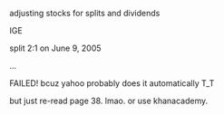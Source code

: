 adjusting stocks for splits and dividends

IGE

split 2:1 on June 9, 2005

...

FAILED! bcuz yahoo probably does it automatically T_T

but just re-read page 38. lmao. or use khanacademy.